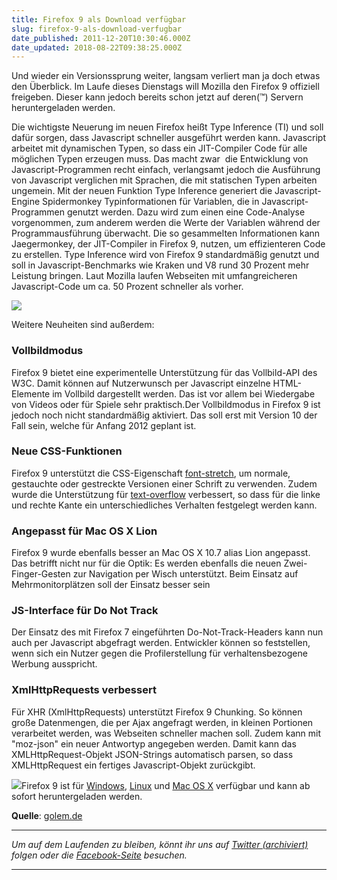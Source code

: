 ```yaml
---
title: Firefox 9 als Download verfügbar
slug: firefox-9-als-download-verfugbar
date_published: 2011-12-20T10:30:46.000Z
date_updated: 2018-08-22T09:38:25.000Z
---
```


Und wieder ein Versionssprung weiter, langsam verliert man ja doch etwas den Überblick. Im Laufe dieses Dienstags will Mozilla den Firefox 9 offiziell freigeben. Dieser kann jedoch bereits schon jetzt auf deren(™) Servern heruntergeladen werden.

Die wichtigste Neuerung im neuen Firefox heißt Type Inference (TI) und soll dafür sorgen, dass Javascript schneller ausgeführt werden kann. Javascript arbeitet mit dynamischen Typen, so dass ein JIT-Compiler Code für alle möglichen Typen erzeugen muss. Das macht zwar  die Entwicklung von Javascript-Programmen recht einfach, verlangsamt jedoch die Ausführung von Javascript verglichen mit Sprachen, die mit statischen Typen arbeiten ungemein. Mit der neuen Funktion Type Inference generiert die Javascript-Engine Spidermonkey Typinformationen für Variablen, die in Javascript-Programmen genutzt werden. Dazu wird zum einen eine Code-Analyse vorgenommen, zum anderem werden die Werte der Variablen während der Programmausführung überwacht. Die so gesammelten Informationen kann Jaegermonkey, der JIT-Compiler in Firefox 9, nutzen, um effizienteren Code zu erstellen. Type Inference wird von Firefox 9 standardmäßig genutzt und soll in Javascript-Benchmarks wie Kraken und V8 rund 30 Prozent mehr Leistung bringen. Laut Mozilla laufen Webseiten mit umfangreicheren Javascript-Code um ca. 50 Prozent schneller als vorher.

[![](//picdump.thafaker.de/2011/12/Firefox9screen-580x431.png)](__GHOST_URL__/firefox-9-als-download-verfugbar/firefox9screen/)

Weitere Neuheiten sind außerdem:

### Vollbildmodus

Firefox 9 bietet eine experimentelle Unterstützung für das Vollbild-API des W3C. Damit können auf Nutzerwunsch per Javascript einzelne HTML-Elemente im Vollbild dargestellt werden. Das ist vor allem bei Wiedergabe von Videos oder für Spiele sehr praktisch.Der Vollbildmodus in Firefox 9 ist jedoch noch nicht standardmäßig aktiviert. Das soll erst mit Version 10 der Fall sein, welche für Anfang 2012 geplant ist.

### Neue CSS-Funktionen

Firefox 9 unterstützt die CSS-Eigenschaft [font-stretch](https://developer.mozilla.org/en/CSS/font-stretch), um normale, gestauchte oder gestreckte Versionen einer Schrift zu verwenden. Zudem wurde die Unterstützung für [text-overflow](https://developer.mozilla.org/en/CSS/text-overflow) verbessert, so dass für die linke und rechte Kante ein unterschiedliches Verhalten festgelegt werden kann.

### Angepasst für Mac OS X Lion

Firefox 9 wurde ebenfalls besser an Mac OS X 10.7 alias Lion angepasst. Das betrifft nicht nur für die Optik: Es werden ebenfalls die neuen Zwei-Finger-Gesten zur Navigation per Wisch unterstützt. Beim Einsatz auf Mehrmonitorplätzen soll der Einsatz besser sein

### JS-Interface für Do Not Track

Der Einsatz des mit Firefox 7 eingeführten Do-Not-Track-Headers kann nun auch per Javascript abgefragt werden. Entwickler können so feststellen, wenn sich ein Nutzer gegen die Profilerstellung für verhaltensbezogene Werbung ausspricht.

### XmlHttpRequests verbessert

Für XHR (XmlHttpRequests) unterstützt Firefox 9 Chunking. So können große Datenmengen, die per Ajax angefragt werden, in kleinen Portionen verarbeitet werden, was Webseiten schneller machen soll. Zudem kann mit "moz-json" ein neuer Antwortyp angegeben werden. Damit kann das XMLHttpRequest-Objekt JSON-Strings automatisch parsen, so dass XMLHttpRequest ein fertiges Javascript-Objekt zurückgibt.

[![](//picdump.thafaker.de/2011/12/Screen-Shot-2011-11-11-at-12.10.44-AM-580x346.jpg)](__GHOST_URL__/firefox-9-als-download-verfugbar/screen-shot-2011-11-11-at-12-10-44-am/)Firefox 9 ist für [Windows](http://www.mozilla.org/en-US/products/download.html?product=firefox-9.0&amp;os=win&amp;lang=en-US), [Linux](http://www.mozilla.org/en-US/products/download.html?product=firefox-9.0&amp;os=linux&amp;lang=en-US) und [Mac OS X](http://www.mozilla.org/en-US/products/download.html?product=firefox-9.0&amp;os=osx&amp;lang=en-US) verfügbar und kann ab sofort heruntergeladen werden.

**Quelle**: [golem.de](http://www.golem.de/1112/88552.html)

---

*Um auf dem Laufenden zu bleiben, könnt ihr uns auf [Twitter (archiviert)](http://web.archive.org/web/20250905043545/https://twitter.com/) folgen oder die [Facebook-Seite](http://de-de.facebook.com/pages/thafaker-auf-Beton/154600141278763) besuchen.*

---
